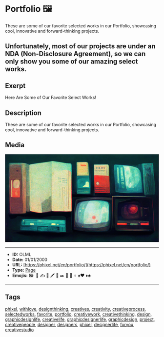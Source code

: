 # Portfolio 🖼️
These are some of our favorite selected works in our Portfolio, showcasing cool, innovative and forward-thinking projects.

Unfortunately, most of our projects are under an NDA (Non-Disclosure Agreement), so we can only show you some of our amazing select works.
------------
## Exerpt
Here Are Some of Our Favorite Select Works!
## Description
These are some of our favorite selected works in our Portfolio, showcasing cool, innovative and forward-thinking projects.
## Media
<img src="media/8ad46bbb/portfolio.jpg">

------------
- **ID:** OLML
- **Date:** 01/01/2000
- **URL:** [https://phixel.net/en/portfolio/](https://phixel.net/en/portfolio/)
- **Type:** [Page](#page)
- **Emojis:** 🖼 ️​ 💼 ​✍ 🎩 🖍 🌠 ✒️ 🎨 🤸 ‍♀ ♠♥ ♦♣

------------
## Tags
[phixel](#phixel), [withlove](#withlove), [designthinking](#designthinking), [creatives](#creatives), [creativity](#creativity), [creativeprocess](#creativeprocess), [selectedworks](#selectedworks), [favorite](#favorite), [portfolio](#portfolio), [creativework](#creativework), [creativethinking](#creativethinking), [design](#design), [graphicdesignlife](#graphicdesignlife), [creativelife](#creativelife), [graphicdesignerlife](#graphicdesignerlife), [graphicdesign](#graphicdesign), [project](#project), [creativepeople](#creativepeople), [designer](#designer), [designers](#designers), [phixel](#phixel), [designerlife](#designerlife), [foryou](#foryou), [creativestudio](#creativestudio)
